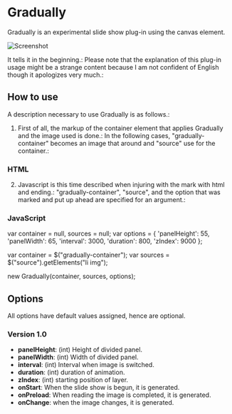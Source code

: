Gradually
===========

Gradually is an experimental slide show plug-in using the canvas element.

![Screenshot](http://url_to_project_screenshot)

It tells it in the beginning.:
Please note that the explanation of this plug-in usage might be a strange content because I am not confident of English though it apologizes very much.:

How to use
----------

A description necessary to use Gradually is as follows.:

1. First of all, the markup of the container element that applies Gradually and the image used is done.:
   In the following cases, "gradually-container" becomes an image that around and "source" use for the container.:

### HTML
<div id="gradually-container" class="gradually">
</div>

<ul id="source" style="display: none;">
	<li><img title="image1 title" alt="image1 discription" src="images/demo1.jpg" width="650" height="275" /></li>
	<li><img title="image2 title" alt="image2 discription" src="images/demo2.jpg" width="650" height="275" /></li>
	<li><img title="image3 title" alt="image3 discription" src="images/demo1.jpg" width="650" height="275" /></li>
	<li><img title="image4 title" alt="image4 discription" src="images/demo2.jpg" width="650" height="275" /></li>
	<li><img title="image5 title" alt="image5 discription" src="images/demo1.jpg" width="650" height="275" /></li>
	<li><img title="image6 title" alt="image6 discription" src="images/demo2.jpg" width="650" height="275" /></li>
</ul>

2. Javascript is this time described when injuring with the mark with html and ending.:
   "gradually-container", "source", and the option that was marked and put up ahead are specified for an argument.:

### JavaScript
var container = null, sources = null;
var options = {
	'panelHeight': 55,
	'panelWidth': 65,
	'interval': 3000,
	'duration': 800,
	'zIndex': 9000
};

var container	= $("gradually-container");
var sources		= $("source").getElements("li img");

new Gradually(container, sources, options);


Options
-------

All options have default values assigned, hence are optional.

### Version 1.0

* **panelHeight**: (int) Height of divided panel.
* **panelWidth**: (int) Width of divided panel.
* **interval**: (int) Interval when image is switched.
* **duration**: (int) duration of animation.
* **zIndex**: (int) starting position of layer.
* **onStart**: When the slide show is begun, it is generated.
* **onPreload**: When reading the image is completed, it is generated.
* **onChange**: when the image changes, it is generated.
